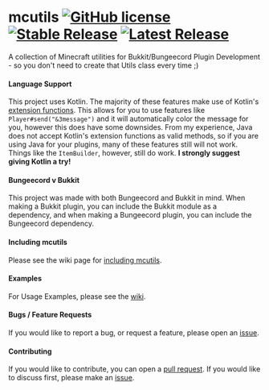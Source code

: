 # mcutils [![GitHub license](https://img.shields.io/github/license/Naereen/StrapDown.js.svg)](https://github.com/Jaimss/mcutils/blob/master/LICENSE) [![Stable Release](https://img.shields.io/github/v/release/jaimss/mcutils?color=brightgreen&label=stable)](https://github.com/Jaimss/mcutils/releases) [![Latest Release](https://img.shields.io/github/v/release/jaimss/mcutils?color=ffaa00&include_prereleases&label=latest)](https://github.com/Jaimss/mcutils/releases)
A collection of Minecraft utilities for Bukkit/Bungeecord Plugin Development - so you don't need to create that Utils class every time ;)


#### Language Support
This project uses Kotlin. The majority of these features make use of Kotlin's [extension functions](https://kotlinlang.org/docs/reference/extensions.html).
This allows for you to use features like `Player#send("&3message")` and it will automatically color the message for you, however this does have some downsides.
From my experience, Java does not accept Kotlin's extension functions as valid methods, so if you are using Java for your plugins, many of these features still will not work.
Things like the `ItemBuilder`, however, still do work.
**I strongly suggest giving Kotlin a try!**

#### Bungeecord v Bukkit
This project was made with both Bungeecord and Bukkit in mind. 
When making a Bukkit plugin, you can include the Bukkit module as a dependency, and when making a Bungeecord plugin, you can include the Bungeecord dependency.

#### Including mcutils
Please see the wiki page for [including mcutils](https://github.com/Jaimss/mcutils/wiki/Including-mcutils).

#### Examples
For Usage Examples, please see the [wiki](https://github.com/Jaimss/mcutils/wiki/Examples).

#### Bugs / Feature Requests
If you would like to report a bug, or request a feature, please open an [issue](https://github.com/Jaimss/Jaims-Utils/issues).

#### Contributing
If you would like to contribute, you can open a [pull request](https://github.com/Jaimss/Jaims-Utils/pulls). If you would like to discuss first, please make an [issue](https://github.com/Jaimss/Jaims-Utils/issues).
